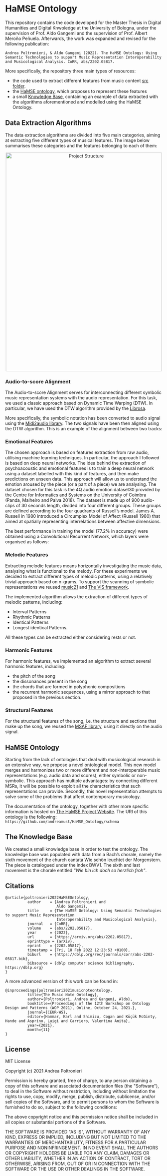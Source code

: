 # HaMSE Ontology
This repository contains the code developed for the Master Thesis in Digital Humanities and Digital Knwoledge at the University of Bologna, under the supervision of Prof. Aldo Gangemi and the supervision of Prof. Albert Meroño Peñuela.
Afterwards, the work was expanded and revised for the following publication:
```
Andrea Poltronieri, & Aldo Gangemi (2022). The HaMSE Ontology: Using Semantic Technologies to support Music Representation Interoperability and Musicological Analysis. CoRR, abs/2202.05817.
```
More specifically, the repository three main types of resources:
* the code used to extract different features from music content [src folder](#src).
* the [HaMSE ontology](https://raw.githubusercontent.com/andreamust/HaMSE_Ontology/master/schema), which proposes to represent these features
* a small [Knowledge Base](https://raw.githubusercontent.com/andreamust/HaMSE_Ontology/master/data), containing an example of data extracted with the algorithms aforementioned and modelled using the HaMSE Ontology. 

## Data Extraction Algorithms
The data extraction algorithms are divided into five main categories, aiming at extracting five different types of musical features.
The image below summarises these categories and the features belonging to each of them:
<p align="center">
<img src="https://user-images.githubusercontent.com/44606182/162017554-bf518758-3b0c-494b-904b-b4b8e8fa17ff.png" alt="Project Structure" width="500" height="700"/>
</p>


### Audio-to-score Alignment
The Audio-to-score Alignment serves for interconnecting different symbolic music representation systems with the audio representation.
For this task, we used a classic approach based on Dynamic Time Warping (DTW). 
In particular, we have used the DTW algorithm provided by the [Librosa](https://github.com/librosa/librosa).

More specifically, the symbolic notation has been converted to audio signal using the [Midi2audio library](https://github.com/bzamecnik/midi2audio).
The two signals have been then aligned using the DTW algorithm. 
This is an example of the alignment between two tracks:

### Emotional Features

The chosen approach is based on features extraction from raw audio, utilising machine learning techniques. In particular, the approach I followed is based on deep neural networks. The idea behind the extraction of psychoacoustic and emotional features is to train a deep neural network using a dataset labelled with this kind of features, and then make predictions on unseen data. This approach will allow us to understand the emotion aroused by the piece (or a part of a piece) we are analysing.
The dataset chosen for this task is the 4Q audio emotion dataset30 provided by the Centre for Informatics and Systems on the University of Coimbra (Panda, Malheiro and Paiva 2018). The dataset is made up of 900 audio-clips of 30 seconds length, divided into four different groups.
These groups are defined according to the four quadrants of Russell’s model. James A. Russell in 1980 introduced a Circumplex Model of Affect (Russell 1980) that aimed at spatially representing interrelations between affective dimensions.

The best performance in training the model (77.2% in accuracy) were obtained using a Convolutional Recurrent Network, which layers were organised as follows:



### Melodic Features
Extracting melodic features means horizontally investigating the music data, analysing what is functional to the melody.
For these experiments we decided to extract different types of melodic patterns, using a relatively trivial approach based on n-grams. 
To support the scanning of symbolic representations we reused [music21](https://github.com/cuthbertLab/music21) and [The VIS framework](https://github.com/ELVIS-Project/vis-framework). 

The implemented algorithm allows the extraction of different types of melodic patterns, including:
* Interval Patterns
* Rhythmic Patterns
* Identical Patterns
* Longest identical Patterns.

All these types can be extracted either considering rests or not. 

### Harmonic Features

For harmonic features, we implemented an algorithm to extract several harmonic features, including:
* the pitch of the song
* the dissonances present in the song
* the chords that are formed in polyphonic compositions
* the recurrent harmonic sequences, using a mirror approach to that proposed in the previous section. 

### Structural Features

For the structural features of the song, i.e. the structure and sections that make up the song, we reused the [MSAF library](https://pythonhosted.org/msaf/tutorial.html), using it directly on the audio signal. 

## HaMSE Ontology
Starting from the lack of ontologies that deal with musicological research in an extensive way, we propose a novel ontological model.
This new model merges and harmonizes two or more different and non-interoperable music representations (e.g. audio data and scores), either symbolic or non-symbolic. This approach has multiple advantages: by connecting different MSRs, it will be possible to exploit all the characteristics that such representations can provide. Secondly, this novel representation attempts to solve some of the problems that affect contemporary musicology.

The documentation of the ontology, together with other more specific information is hosted on [The HaMSE Project Website](https://andreapoltronieri.org/HaMSE_project/).
The URI of this ontology is the following: `https://github.com/andreamust/HaMSE_Ontology/schema`

## The Knowledge Base
We created a small knowledge base in order to test the ontology. The knowledge base was populated with data from a Bach’s chorale, namely the sixth movement of the church cantata Wie schön leuchtet der Morgenstern. The piece is catalogued under the index BWV1. The sixth and last movement is the chorale entitled *"Wie bin ich doch so herzlich froh"*.


## Citations

```
@article{poltronieri2022HaMSEOntology,
          author    = {Andrea Poltronieri and
                       Aldo Gangemi},
          title     = {The HaMSE Ontology: Using Semantic Technologies to support Music Representation
                       Interoperability and Musicological Analysis},
          journal   = {CoRR},
          volume    = {abs/2202.05817},
          year      = {2022},
          url       = {https://arxiv.org/abs/2202.05817},
          eprinttype = {arXiv},
          eprint    = {2202.05817},
          timestamp = {Fri, 18 Feb 2022 12:23:53 +0100},
          biburl    = {https://dblp.org/rec/journals/corr/abs-2202-05817.bib},
          bibsource = {dblp computer science bibliography, https://dblp.org}
}

```

A more advanced version of this work can be found in:

```
@inproceedings{poltronieri2021musicnoteontology,
          title={The Music Note Ontology},
          author={Poltronieri, Andrea and Gangemi, Aldo},
          booktitle={Proceedings of the 12th Workshop on Ontology Design and Patterns (WOP 2021), Online, October 24, 2021.},
          journal={CEUR-WS},
          editor={Hammar, Karl and Shimizu, Cogan and Küçük McGinty, Hande and Asprino, Luigi and Carriero, Valentina Anita},
          year={2021},
          month={11}
}
```

## License
MIT License

Copyright (c) 2021 Andrea Poltronieri

Permission is hereby granted, free of charge, to any person obtaining a copy
of this software and associated documentation files (the "Software"), to deal
in the Software without restriction, including without limitation the rights
to use, copy, modify, merge, publish, distribute, sublicense, and/or sell
copies of the Software, and to permit persons to whom the Software is
furnished to do so, subject to the following conditions:

The above copyright notice and this permission notice shall be included in all
copies or substantial portions of the Software.

THE SOFTWARE IS PROVIDED "AS IS", WITHOUT WARRANTY OF ANY KIND, EXPRESS OR
IMPLIED, INCLUDING BUT NOT LIMITED TO THE WARRANTIES OF MERCHANTABILITY,
FITNESS FOR A PARTICULAR PURPOSE AND NONINFRINGEMENT. IN NO EVENT SHALL THE
AUTHORS OR COPYRIGHT HOLDERS BE LIABLE FOR ANY CLAIM, DAMAGES OR OTHER
LIABILITY, WHETHER IN AN ACTION OF CONTRACT, TORT OR OTHERWISE, ARISING FROM,
OUT OF OR IN CONNECTION WITH THE SOFTWARE OR THE USE OR OTHER DEALINGS IN THE
SOFTWARE.
